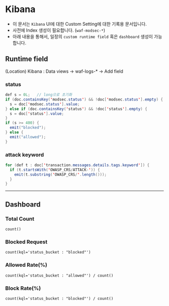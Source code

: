 # Kibana
- 이 문서는 `Kibana` UI에 대한 Custom Setting에 대한 기록용 문서입니다.
- 사전에 Index 생성이 필요합니다. (`waf-modsec-*`)
- 아래 내용을 통해서, 일정의 `custom runtime field` 혹은 `dashboard` 생성이 가능합니다.

## Runtime field
(Location) Kibana : Data views -> waf-logs-* -> Add field

### status
```java
def s = 0L;   // long으로 초기화
if (doc.containsKey('modsec.status') && !doc['modsec.status'].empty) {
  s = doc['modsec.status'].value;
} else if (doc.containsKey('status') && !doc['status'].empty) {
  s = doc['status'].value;
}
if (s >= 400) {
  emit("blocked");
} else {
  emit("allowed");
}
```

### attack keyword
```java
for (def t : doc['transaction.messages.details.tags.keyword']) {
  if (t.startsWith('OWASP_CRS/ATTACK-')) {
    emit(t.substring('OWASP_CRS/'.length()));
  }
}
```

---

## Dashboard

### Total Count
```kql
count()
```

### Blocked Request
```kql
count(kql='status_bucket : "blocked"')
```

### Allowed Rate(%)
```kql
count(kql='status_bucket : "allowed"') / count()
```

### Block Rate(%)
```kql
count(kql='status_bucket : "blocked"') / count()
```